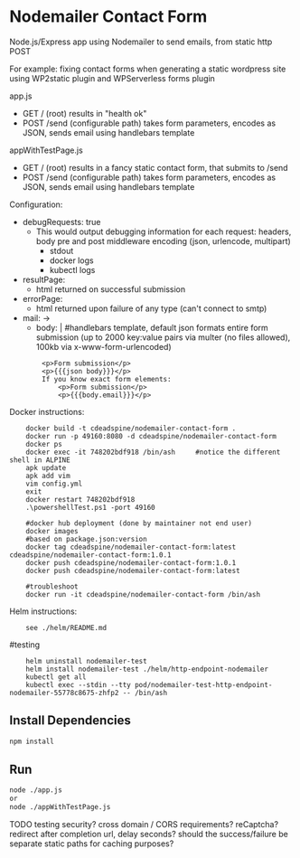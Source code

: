 # Nodemailer Contact Form

Node.js/Express app using Nodemailer to send emails, from static http POST

For example: fixing contact forms when generating a static wordpress site using WP2static plugin and WPServerless forms plugin

app.js
* GET /  (root) results in "health ok"
* POST /send (configurable path) takes form parameters, encodes as JSON, sends email using handlebars template

appWithTestPage.js
* GET /  (root) results in a fancy static contact form, that submits to /send
* POST /send (configurable path) takes form parameters, encodes as JSON, sends email using handlebars template
    
Configuration:
* debugRequests: true
  * This would output debugging information for each request: headers, body pre and post middleware encoding (json, urlencode, multipart)
    * stdout
    * docker logs <running container>
    * kubectl logs <running pod>
* resultPage:
  * html returned on successful submission
* errorPage:
  * html returned upon failure of any type (can't connect to smtp)
* mail: ->     
  * body: | #handlebars template, default json formats entire form submission (up to 2000 key:value pairs via multer (no files allowed), 100kb via 
            x-www-form-urlencoded)
```
        <p>Form submission</p>
        <p>{{{json body}}}</p>  
        If you know exact form elements:
            <p>Form submission</p>
            <p>{{{body.email}}}</p>
```            

Docker instructions:
```
    docker build -t cdeadspine/nodemailer-contact-form .
    docker run -p 49160:8080 -d cdeadspine/nodemailer-contact-form
    docker ps
    docker exec -it 748202bdf918 /bin/ash     #notice the different shell in ALPINE
    apk update
    apk add vim
    vim config.yml
    exit
    docker restart 748202bdf918
    .\powershellTest.ps1 -port 49160
```
```    
    #docker hub deployment (done by maintainer not end user)
    docker images
    #based on package.json:version    
    docker tag cdeadspine/nodemailer-contact-form:latest cdeadspine/nodemailer-contact-form:1.0.1
    docker push cdeadspine/nodemailer-contact-form:1.0.1
    docker push cdeadspine/nodemailer-contact-form:latest
```
```
    #troubleshoot
    docker run -it cdeadspine/nodemailer-contact-form /bin/ash
```
Helm instructions:
```
    see ./helm/README.md
```
#testing
```    
    helm uninstall nodemailer-test
    helm install nodemailer-test ./helm/http-endpoint-nodemailer
    kubectl get all
    kubectl exec --stdin --tty pod/nodemailer-test-http-endpoint-nodemailer-55778c8675-zhfp2 -- /bin/ash
```

## Install Dependencies

```bash
npm install
```

## Run

```bash
node ./app.js
or
node ./appWithTestPage.js
```

TODO
 testing
 security?
 cross domain / CORS requirements?
 reCaptcha?
 redirect after completion url, delay seconds? should the success/failure be separate static paths for caching purposes?
